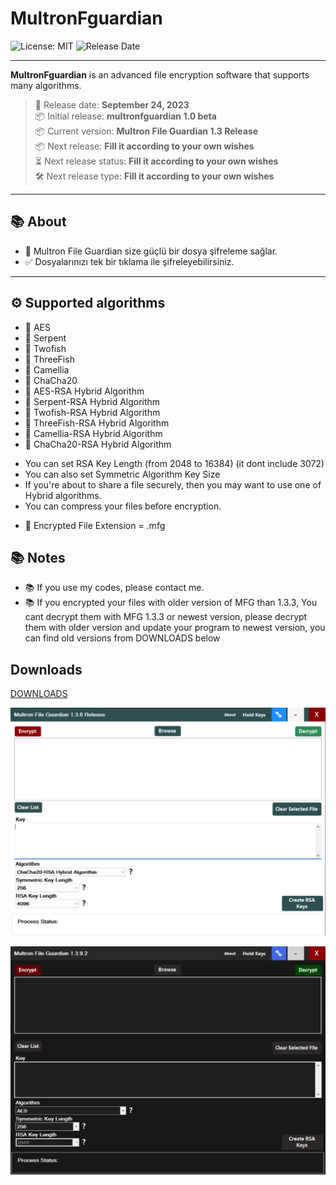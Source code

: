 # MultronFguardian

![License: MIT](https://img.shields.io/badge/License-MIT-blue.svg)
![Release Date](https://img.shields.io/badge/Release%20Date-2023--09--24-brightgreen)

---

**MultronFguardian** is an advanced file encryption software that supports many algorithms.
> 📅 Release date: **September 24, 2023**   
> 📦 Initial release: **multronfguardian 1.0 beta**   
> 📦 Current version: **Multron File Guardian 1.3 Release**   
> 📦 Next release: **Fill it according to your own wishes**   
> ⏳ Next release status: **Fill it according to your own wishes**   
> 🛠️ Next release type: **Fill it according to your own wishes** 

---

## 📚 About
 
- 🔐 Multron File Guardian size güçlü bir dosya şifreleme sağlar.
- ✅ Dosyalarınızı tek bir tıklama ile şifreleyebilirsiniz.

---

## ⚙️ Supported algorithms

- 🔐 AES
- 🔐 Serpent
- 🔐 Twofish
- 🔐 ThreeFish
- 🔐 Camellia
- 🔐 ChaCha20
- 🔐 AES-RSA Hybrid Algorithm
- 🔐 Serpent-RSA Hybrid Algorithm
- 🔐 Twofish-RSA Hybrid Algorithm
- 🔐 ThreeFish-RSA Hybrid Algorithm
- 🔐 Camellia-RSA Hybrid Algorithm
- 🔐 ChaCha20-RSA Hybrid Algorithm

* You can set RSA Key Length (from 2048 to 16384) (it dont include 3072)
* You can also set Symmetric Algorithm Key Size
* If you're about to share a file securely, then you may want to use one of Hybrid algorithms.
* You can compress your files before encryption.
- 🔐 Encrypted File Extension = .mfg

## 📚 Notes

- 📚 If you use my codes, please contact me.
- 📚 If you encrypted your files with older version of MFG than 1.3.3, You cant decrypt them with MFG 1.3.3 or newest version, please decrypt them with older version and update your program to newest version, you can find old versions from DOWNLOADS below

## Downloads

[DOWNLOADS](https://github.com/drwellss/MultronFguardian/releases)

![alt text](https://github.com/drwellss/MultronFguardian/blob/mfg_136_r/mfguard.png?raw=true)

![alt text](https://github.com/drwellss/MultronFguardian/blob/mfg1392_r/mfgdark.png?raw=true)

